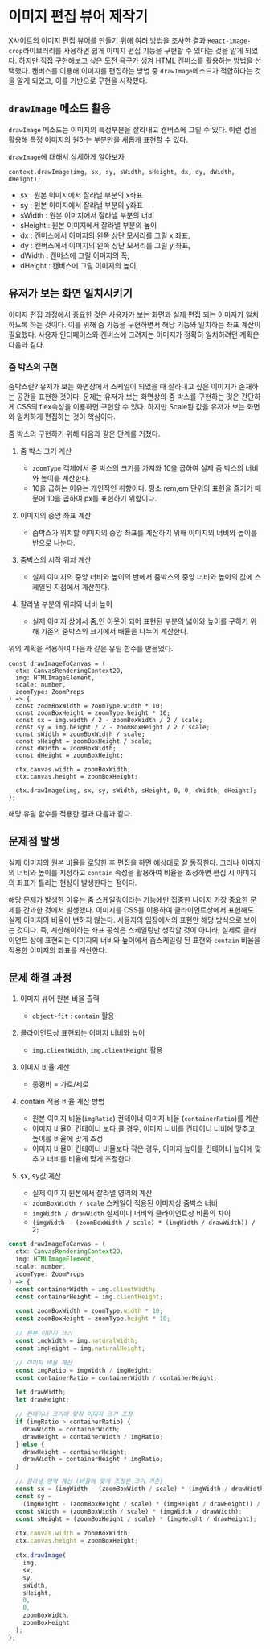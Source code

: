 # 이미지 편집 뷰어 제작기

X사이트의 이미지 편집 뷰어를 만들기 위해 여러 방법을 조사한 결과 `React-image-crop`라이브러리를 사용하면 쉽게 이미지 편집 기능을 구현할 수 있다는 것을 알게 되었다. 하지만 직접 구현해보고 싶은 도전 욕구가 생겨 HTML 캔버스를 활용하는 방법을 선택했다. 캔버스를 이용해 이미지를 편집하는 방법 중 `drawImage`메소드가 적합하다는 것을 알게 되었고, 이를 기반으로 구현을 시작했다.

## `drawImage` 메소드 활용

`drawImage` 메소드는 이미지의 특정부분을 잘라내고 캔버스에 그릴 수 있다. 이런 점을 활용해 특정 이미지의 원하는 부분만을 새롭게 표현할 수 있다.

`drawImage`에 대해서 상세하게 알아보자

`context.drawImage(img, sx, sy, sWidth, sHeight, dx, dy, dWidth, dHeight);`

- sx : 원본 이미지에서 잘라낼 부분의 x좌표
- sy : 원본 이미지에서 잘라낼 부분의 y좌표
- sWidth : 원본 이미지에서 잘라낼 부분의 너비
- sHeight : 원본 이미지에서 잘라낼 부분의 높이
- dx : 캔버스에서 이미지의 왼쪽 상단 모서리를 그릴 x 좌표,
- dy : 캔버스에서 이미지의 왼쪽 상단 모서리를 그릴 y 좌표,
- dWidth : 캔버스에 그릴 이미지의 폭,
- dHeight : 캔버스에 그릴 이미지의 높이,

## 유저가 보는 화면 일치시키기

이미지 편집 과정에서 중요한 것은 사용자가 보는 화면과 실제 편집 되는 이미지가 일치하도록 하는 것이다. 이를 위해 줌 기능을 구현하면서 해당 기능와 일치하는 좌표 계산이 필요했다. 사용자 인터페이스와 캔버스에 그려지는 이미지가 정확히 일치하려던 계획은 다음과 같다.

### 줌 박스의 구현

줌박스란? 유저가 보는 화면상에서 스케일이 되었을 때 잘라내고 싶은 이미지가 존재하는 공간을 표현한 것이다. 문제는 유저가 보는 화면상의 줌 박스를 구현하는 것은 간단하게 CSS의 flex속성을 이용하면 구현할 수 있다. 하지만 Scale된 값을 유저가 보는 화면와 일치하게 편집하는 것이 핵심이다.

줌 박스의 구현하기 위해 다음과 같은 단계를 거쳤다.

1. 줌 박스 크기 계산

   - `zoomType` 객체에서 줌 박스의 크기를 가져와 10을 곱하여 실제 줌 박스의 너비와 높이를 계산한다.
   - 10을 곱하는 이유는 개인적인 취향이다. 평소 rem,em 단위의 표현을 즐기기 때문에 10을 곱하여 px를 표현하기 위함이다.

2. 이미지의 중앙 좌표 계산

   - 줌박스가 위치할 이미지의 중앙 좌표를 계산하기 위해 이미지의 너비와 높이를 반으로 나눈다.

3. 줌박스의 시작 위치 계산

   - 실제 이미지의 중앙 너비와 높이의 반에서 줌박스의 중앙 너비와 높이의 값에 스케일된 지점에서 계산한다.

4. 잘라낼 부분의 위치와 너비 높이

   - 실제 이미지 상에서 줌,인 아웃이 되어 표현된 부분의 넓이와 높이를 구하기 위해 기존의 줌박스의 크기에서 배율을 나누어 계산한다.

위의 계획을 적용하여 다음과 같은 유틸 함수를 만들었다.

```tsx
const drawImageToCanvas = (
  ctx: CanvasRenderingContext2D,
  img: HTMLImageElement,
  scale: number,
  zoomType: ZoomProps
) => {
  const zoomBoxWidth = zoomType.width * 10;
  const zoomBoxHeight = zoomType.height * 10;
  const sx = img.width / 2 - zoomBoxWidth / 2 / scale;
  const sy = img.height / 2 - zoomBoxHeight / 2 / scale;
  const sWidth = zoomBoxWidth / scale;
  const sHeight = zoomBoxHeight / scale;
  const dWidth = zoomBoxWidth;
  const dHeight = zoomBoxHeight;

  ctx.canvas.width = zoomBoxWidth;
  ctx.canvas.height = zoomBoxHeight;

  ctx.drawImage(img, sx, sy, sWidth, sHeight, 0, 0, dWidth, dHeight);
};
```

해당 유틸 함수를 적용한 결과 다음과 같다.

## 문제점 발생

실제 이미지의 원본 비율을 로딩한 후 편집을 하면 예상대로 잘 동작한다. 그러나 이미지의 너비와 높이를 지정하고 `contain` 속성을 활용하여 비율을 조정하면 편집 시 이미지의 좌표가 틀리는 현상이 발생한다는 점이다.

해당 문제가 발생한 이유는 줌 스케일링이라는 기능에만 집중한 나머지 가장 중요한 문제를 간과한 것에서 발생했다. 이미지를 CSS를 이용하여 클라이언트상에서 표현해도 실제 이미지의 비율이 변하지 않는다. 사용자의 입장에서의 표현만 해당 방식으로 보이는 것이다. 즉, 계산해야하는 좌표 공식은 스케일링만 생각할 것이 아니라, 실제로 클라이언트 상에 표현되는 이미지의 너비와 높이에서 줌스케일링 된 표현와 `contain` 비율을 적용한 이미지의 좌표를 계산한다.

## 문제 해결 과정

1. 이미지 뷰어 원본 비율 출력
  
   - `object-fit` : `contain` 활용

2. 클라이언트상 표현되는 이미지 너비와 높이

   - `img.clientWidth`, `img.clientHeight` 활용

3. 이미지 비율 계산

   - 종횡비 = 가로/세로

4. contain 적용 비율 계산 방법

   - 원본 이미지 비율(`imgRatio`) 컨테이너 이미지 비율 (`containerRatio`)를 계산
   - 이미지 비율이 컨테이너 보다 클 경우, 이미지 너비를 컨테이너 너비에 맞추고 높이를 비율에 맞게 조정
   - 이미지 비율이 컨테이너 비율보다 작은 경우, 이미지 높이를 컨테이너 높이에 맞추고 너비를 비율에 맞게 조정한다.

5. sx, sy값 계산 

   - 실제 이미지 원본에서 잘라낼 영역의 계산
   - `zoomBoxWidth / scale` 스케일이 적용된 이미지상 줌박스 너비
   - `imgWidth / drawWidth` 실제이미 너비와 클라이언트상 비율의 차이
   - `(imgWidth - (zoomBoxWidth / scale) * (imgWidth / drawWidth)) / 2;`


```jsx
const drawImageToCanvas = (
  ctx: CanvasRenderingContext2D,
  img: HTMLImageElement,
  scale: number,
  zoomType: ZoomProps
) => {
  const containerWidth = img.clientWidth;
  const containerHeight = img.clientHeight;

  const zoomBoxWidth = zoomType.width * 10;
  const zoomBoxHeight = zoomType.height * 10;

  // 원본 이미지 크기
  const imgWidth = img.naturalWidth;
  const imgHeight = img.naturalHeight;

  // 이미지 비율 계산
  const imgRatio = imgWidth / imgHeight;
  const containerRatio = containerWidth / containerHeight;

  let drawWidth;
  let drawHeight;

  // 컨테이너 크기에 맞춰 이미지 크기 조정
  if (imgRatio > containerRatio) {
    drawWidth = containerWidth;
    drawHeight = containerWidth / imgRatio;
  } else {
    drawHeight = containerHeight;
    drawWidth = containerHeight * imgRatio;
  }

  // 잘라낼 영역 계산 (비율에 맞게 조정된 크기 기준)
  const sx = (imgWidth - (zoomBoxWidth / scale) * (imgWidth / drawWidth)) / 2;
  const sy =
    (imgHeight - (zoomBoxHeight / scale) * (imgHeight / drawHeight)) / 2;
  const sWidth = (zoomBoxWidth / scale) * (imgWidth / drawWidth);
  const sHeight = (zoomBoxHeight / scale) * (imgHeight / drawHeight);

  ctx.canvas.width = zoomBoxWidth;
  ctx.canvas.height = zoomBoxHeight;

  ctx.drawImage(
    img,
    sx,
    sy,
    sWidth,
    sHeight,
    0,
    0,
    zoomBoxWidth,
    zoomBoxHeight
  );
};
```
